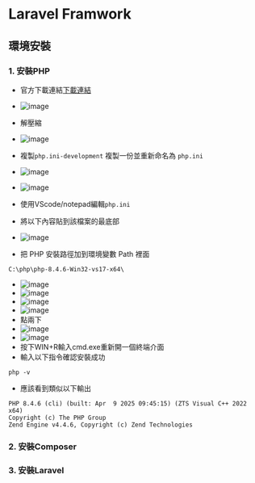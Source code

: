 # Laravel Framwork

## 環境安裝
### 1. 安裝PHP
- 官方下載連結[下載連結](https://windows.php.net/download)
- ![image](https://github.com/user-attachments/assets/5e8b022d-2274-4384-b86e-34a4797884ce)
- 解壓縮
- ![image](https://github.com/user-attachments/assets/0e142a67-8d7e-4c08-a60c-46a8c05cd8dd)
- 複製`php.ini-development` 複製一份並重新命名為 `php.ini`
- ![image](https://github.com/user-attachments/assets/ae9d8293-589a-48d3-8c46-197ba1fcee24)
- ![image](https://github.com/user-attachments/assets/fcedc0f8-f8dd-4064-a66d-53ecb6117e88)

- 使用VScode/notepad編輯`php.ini`
- 將以下內容貼到該檔案的最底部
- ![image](https://github.com/user-attachments/assets/5a014381-55e1-407f-a6d0-524400a3edb0)
- 把 PHP 安裝路徑加到環境變數 Path 裡面
```
C:\php\php-8.4.6-Win32-vs17-x64\
```
- ![image](https://github.com/user-attachments/assets/1b3588d4-869e-466d-bab3-6ab5120660e9)
- ![image](https://github.com/user-attachments/assets/61e29d94-d8fb-4536-a369-90949be4e16a)
- ![image](https://github.com/user-attachments/assets/5acc8b41-9ffc-43f8-88fd-13be0a0a9295)
- ![image](https://github.com/user-attachments/assets/e6d5510a-f631-4d62-a0d9-e0b83fd36db0)
- 點兩下
- ![image](https://github.com/user-attachments/assets/4c45d7e3-5d6c-48bd-9ff1-3c649a89c3fd)
- ![image](https://github.com/user-attachments/assets/4c660c3e-3ba0-434d-b710-ba3645105642)
- 按下WIN+R輸入cmd.exe重新開一個終端介面
- 輸入以下指令確認安裝成功
```
php -v
```
- 應該看到類似以下輸出
```
PHP 8.4.6 (cli) (built: Apr  9 2025 09:45:15) (ZTS Visual C++ 2022 x64)
Copyright (c) The PHP Group
Zend Engine v4.4.6, Copyright (c) Zend Technologies
```








### 2. 安裝Composer
### 3. 安裝Laravel
